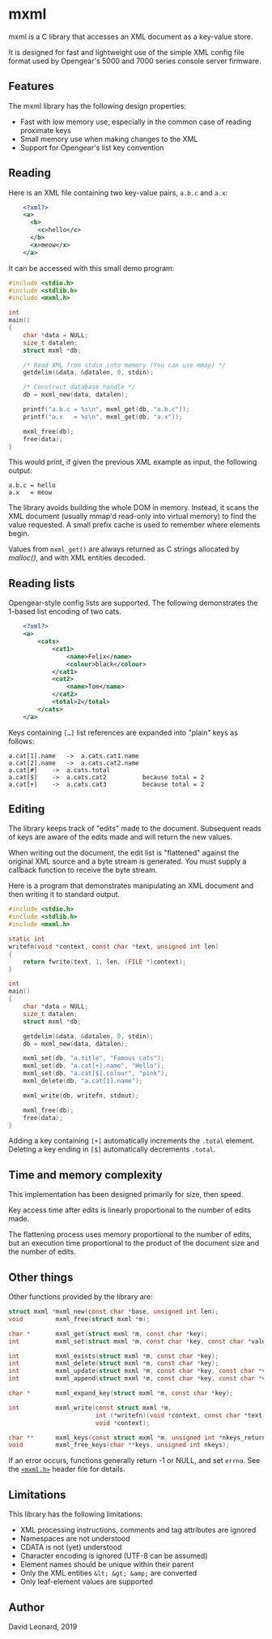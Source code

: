 
# mxml

mxml is a C library that accesses an XML document as a key-value store.

It is designed for fast and lightweight use of the
simple XML config file format used by Opengear's 5000 and 7000 series
console server firmware.

## Features

The mxml library has the following design properties:

 - Fast with low memory use, especially in the common case of
   reading proximate keys
 - Small memory use when making changes to the XML
 - Support for Opengear's list key convention

## Reading

Here is an XML file containing two key-value pairs, `a.b.c` and `a.x`:

```xml
    <?xml?>
    <a>
      <b>
        <c>hello</c>
      </b>
      <x>meow</x>
    </a>
```

It can be accessed with this small demo program:

```c
#include <stdio.h>
#include <stdlib.h>
#include <mxml.h>

int
main()
{
	char *data = NULL;
	size_t datalen;
	struct mxml *db;

	/* Read XML from stdin into memory (You can use mmap) */
	getdelim(&data, &datalen, 0, stdin);

	/* Construct database handle */
	db = mxml_new(data, datalen);

	printf("a.b.c = %s\n", mxml_get(db, "a.b.c"));
	printf("a.x   = %s\n", mxml_get(db, "a.x"));

	mxml_free(db);
	free(data);
}
```

This would print, if given the previous XML example as input, the following output:

    a.b.c = hello
    a.x   = meow

The library avoids building the whole DOM in memory.
Instead, it scans the XML document
(usually mmap'd read-only into virtual memory)
to find the value requested.
A small prefix cache is used to remember where elements begin.

Values from `mxml_get()` are always returned as C strings allocated by _malloc()_,
and with XML entities decoded.

## Reading lists

Opengear-style config lists are supported.
The following demonstrates the 1-based list encoding of two cats.

```xml
    <?xml?>
    <a>
        <cats>
            <cat1>
                <name>Felix</name>
                <colour>black</colour>
            </cat1>
            <cat2>
                <name>Tom</name>
            </cat2>
            <total>2</total>
        </cats>
    </a>
```

Keys containing `[…]` list references are expanded into "plain" keys as follows:

	a.cat[1].name	->  a.cats.cat1.name
	a.cat[2].name	->  a.cats.cat2.name
	a.cat[#]	->  a.cats.total
	a.cat[$]	->  a.cats.cat2          because total = 2
	a.cat[+]	->  a.cats.cat3          because total = 2

## Editing

The library keeps track of "edits" made to the document.
Subsequent reads of keys are aware of the edits made and will return
the new values.

When writing out the document, the edit list is "flattened" against
the original XML source and a byte stream is generated.
You must supply a callback function to receive the byte stream.

Here is a program that demonstrates manipulating an XML document
and then writing it to standard output.

```c
#include <stdio.h>
#include <stdlib.h>
#include <mxml.h>

static int
writefn(void *context, const char *text, unsigned int len)
{
	return fwrite(text, 1, len, (FILE *)context);
}

int
main()
{
	char *data = NULL;
	size_t datalen;
	struct mxml *db;

	getdelim(&data, &datalen, 0, stdin);
	db = mxml_new(data, datalen);

	mxml_set(db, "a.title", "Famous cats");
	mxml_set(db, "a.cat[+].name", "Hello");
	mxml_set(db, "a.cat[$].colour", "pink");
	mxml_delete(db, "a.cat[1].name");

	mxml_write(db, writefn, stdout);

	mxml_free(db);
	free(data);
}
```

Adding a key containing `[+]` automatically increments the `.total` element.
Deleting a key ending in `[$]` automatically decrements `.total`.

## Time and memory complexity

This implementation has been designed primarily for size, then speed.

Key access time after edits is linearly proportional to the number of edits made.

The flattening process uses memory proportional to the number of edits,
but an execution time proportional to the product of the document size
and the number of edits.

## Other things

Other functions provided by the library are:

```c
struct mxml *mxml_new(const char *base, unsigned int len);
void         mxml_free(struct mxml *m);

char *       mxml_get(struct mxml *m, const char *key);
int          mxml_set(struct mxml *m, const char *key, const char *value);

int          mxml_exists(struct mxml *m, const char *key);
int          mxml_delete(struct mxml *m, const char *key);
int          mxml_update(struct mxml *m, const char *key, const char *value);
int          mxml_append(struct mxml *m, const char *key, const char *value);

char *       mxml_expand_key(struct mxml *m, const char *key);

int          mxml_write(const struct mxml *m,
                        int (*writefn)(void *context, const char *text, unsigned int len),
                        void *context);

char **      mxml_keys(const struct mxml *m, unsigned int *nkeys_return);
void         mxml_free_keys(char **keys, unsigned int nkeys);
```

If an error occurs, functions generally return -1 or NULL, and set `errno`.
See the [`<mxml.h>`](mxml.h) header file for details.

## Limitations

This library has the following limitations:

 - XML processing instructions, comments and tag attributes are ignored
 - Namespaces are not understood
 - CDATA is not (yet) understood
 - Character encoding is ignored (UTF-8 can be assumed)
 - Element names should be unique within their parent
 - Only the XML entities `&lt; &gt; &amp;` are converted
 - Only leaf-element values are supported

## Author

David Leonard, 2019
